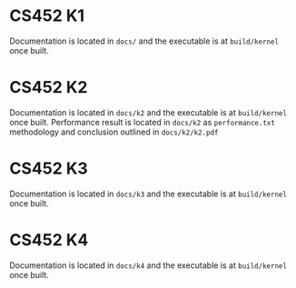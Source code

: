 # CS452 K1
Documentation is located in `docs/` and the executable is at `build/kernel` once built.

# CS452 K2
Documentation is located in `docs/k2` and the executable is at `build/kernel` once built.
Performance result is located in `docs/k2` as `performance.txt` methodology and conclusion outlined in `docs/k2/k2.pdf`

# CS452 K3
Documentation is located in `docs/k3` and the executable is at `build/kernel` once built.

# CS452 K4
Documentation is located in `docs/k4` and the executable is at `build/kernel` once built.
